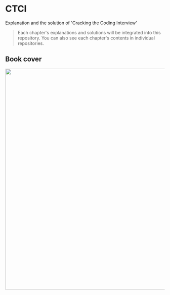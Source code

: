 # CTCI
Explanation and the solution of  'Cracking the Coding Interview'
> Each chapter's explanations and solutions will be integrated into this repository. You can also see each chapter's contents in individual repositories.

## Book cover
<img src="/bookcover.PNG" width="700px">
